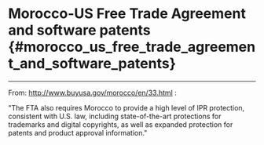 # Morocco-US Free Trade Agreement and software patents {#morocco_us_free_trade_agreement_and_software_patents}

------------------------------------------------------------------------

From: <http://www.buyusa.gov/morocco/en/33.html> :

\"The FTA also requires Morocco to provide a high level of IPR
protection, consistent with U.S. law, including state-of-the-art
protections for trademarks and digital copyrights, as well as expanded
protection for patents and product approval information.\"
